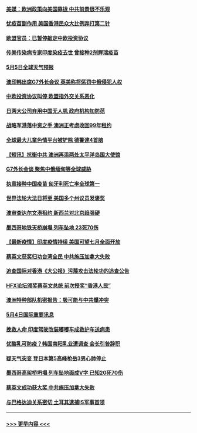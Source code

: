 #### [美媒：欧洲政策向美国靠拢 中共前景很不乐观](../pages/prog202/a103110503.md?t=05050802) 
#### [忧疫苗副作用 美国香港民众大比例弃打第二针](../pages/prog202/a103110801.md?t=05050802) 
#### [欧盟官员：已暂停敲定中欧投资协议](../pages/prog202/a103110812.md?t=05050802) 
#### [传美传染病专家印度染疫去世 曾接种2剂辉瑞疫苗](../pages/prog202/a103110732.md?t=05050802) 
#### [5月5日全球天气预报](../pages/prog202/a103110823.md?t=05050802) 
#### [澳印韩出席G7外长会议 英美称将惩罚中俄侵犯人权](../pages/prog202/a103110769.md?t=05050802) 
#### [中欧投资协议叫停 欧盟指外交关系恶化](../pages/prog202/a103110802.md?t=05050802) 
#### [日两大公司弃用中国无人机 政府机构加防范](../pages/prog202/a103110793.md?t=05050802) 
#### [战略军港落中资之手 澳洲正考虑收回99年租约](../pages/prog202/a103110711.md?t=05050802) 
#### [全球最大儿童色情平台被铲除 德警逮4首脑](../pages/prog202/a103110733.md?t=05050802) 
#### [【短讯】抗衡中共 澳洲再添两处太平洋岛国大使馆](../pages/prog202/a103110698.md?t=05050802) 
#### [G7外长会谈 聚焦中俄缅甸等全球威胁](../pages/prog202/a103110701.md?t=05050802) 
#### [执意接种中国疫苗 匈牙利死亡率全球第一](../pages/prog202/a103110547.md?t=05050802) 
#### [世界法轮大法日将至 美国多个州议员发褒奖](../pages/prog202/a103110587.md?t=05050802) 
#### [澳审查达尔文港租约 新西兰对北京趋强硬](../pages/prog202/a103110593.md?t=05050802) 
#### [墨西哥地铁天桥崩塌 列车坠地 23死70伤](../pages/prog202/a103110590.md?t=05050802) 
#### [【最新疫情】印度疫情持续 美国可望七月全面开放](../pages/prog202/a103110553.md?t=05050802) 
#### [蔡英文获奖归功台湾全民 中共施压加拿大失败](../pages/prog202/a103110535.md?t=05050802) 
#### [追查国际对香港《大公报》污蔑攻击法轮功的追查公告](../pages/prog202/a103110496.md?t=05050802) 
#### [HFX论坛颁奖蔡英文总统 前次授奖“香港人民”](../pages/prog202/a103110378.md?t=05050802) 
#### [澳洲特种部队机密报告：极可能与中共爆冲突](../pages/prog202/a103110356.md?t=05050802) 
#### [5月4日国际重要讯息](../pages/prog202/a103110382.md?t=05050802) 
#### [挽救人命 印度驾驶改装嘟嘟车成救护车送病患](../pages/prog202/a103110343.md?t=05050802) 
#### [优酪乳可防疫？韩国南阳乳业遭调查 会长引咎辞职](../pages/prog202/a103110316.md?t=05050802) 
#### [疑天气突变 登日本第5高峰枪岳3男心肺停止](../pages/prog202/a103110301.md?t=05050802) 
#### [墨西哥高架桥坍塌 列车坠地面成V字 已知20死70伤](../pages/prog202/a103110283.md?t=05050802) 
#### [蔡英文成功获大奖 中共施压加拿大失败](../pages/prog202/a103110276.md?t=05050802) 
#### [与巴格达迪关系密切 土耳其逮捕IS军事首领](../pages/prog202/a103110225.md?t=05050802) 

----
#### [ >>> 更早内容 <<< ](../indexes/prog202-earlier.md)

